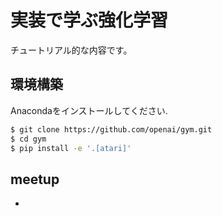 # 実装で学ぶ強化学習

チュートリアル的な内容です。

## 環境構築

Anacondaをインストールしてください.

```sh
$ git clone https://github.com/openai/gym.git
$ cd gym
$ pip install -e '.[atari]'
```


## meetup

* []()
